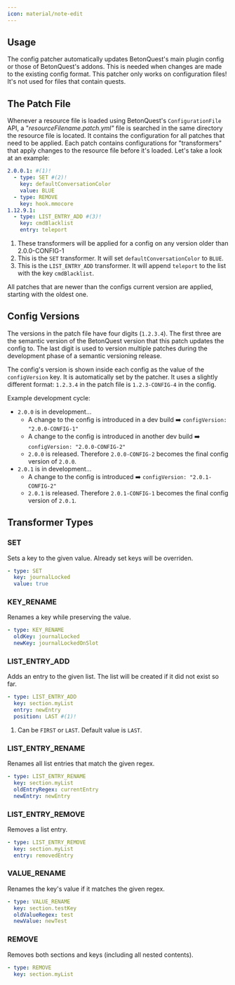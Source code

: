 ```yaml
---
icon: material/note-edit
---
```


## Usage
The config patcher automatically updates BetonQuest's main plugin config or those of BetonQuest's addons.
This is needed when changes are made to the existing config format.
This patcher only works on configuration files! It's not used for files that contain quests.


## The Patch File
Whenever a resource file is loaded using BetonQuest's `ConfigurationFile` API, a "_resourceFilename.patch.yml"_ file 
is searched in the same directory the resource file is located. It contains the configuration for all patches
that need to be applied. Each patch contains configurations for "transformers" that apply changes to the resource
file before it's loaded. Let's take a look at an example:

``` YAML title="config.patch.yml"
2.0.0.1: #(1)!
  - type: SET #(2)!
    key: defaultConversationColor
    value: BLUE
  - type: REMOVE
    key: hook.mmocore
1.12.9.1:
  - type: LIST_ENTRY_ADD #(3)!
    key: cmdBlacklist
    entry: teleport
```

1. These transformers will be applied for a config on any version older than 2.0.0-CONFIG-1
2. This is the `SET` transformer. It will set `defaultConversationColor` to `BLUE`.
3. This is the `LIST_ENTRY_ADD` transformer. It will append `teleport` to the list with the key `cmdBlacklist`.

All patches that are newer than the configs current version are applied, starting with the oldest one.    

## Config Versions
The versions in the patch file have four digits (`1.2.3.4`). The first three are the semantic version of the BetonQuest 
version that this patch updates the config to. The last digit is used to version multiple patches during the
development phase of a semantic versioning release. 

The config's version is shown inside each config as the value of the `configVersion` key. It is automatically set by the patcher.
It uses a slightly different format: `1.2.3.4` in the patch file is `1.2.3-CONFIG-4` in the config.

Example development cycle:

* `2.0.0` is in development...
    - A change to the config is introduced in a dev build :arrow_right: `configVersion: "2.0.0-CONFIG-1"`
    - A change to the config is introduced in another dev build :arrow_right: `configVersion: "2.0.0-CONFIG-2"`
    - `2.0.0` is released. Therefore `2.0.0-CONFIG-2` becomes the final config version of `2.0.0`.
* `2.0.1` is in development...
    - A change to the config is introduced :arrow_right: `configVersion: "2.0.1-CONFIG-2"`
    - `2.0.1` is released. Therefore `2.0.1-CONFIG-1` becomes the final config version of `2.0.1`.

## Transformer Types
### SET

Sets a key to the given value. Already set keys will be overriden.
``` YAML title="Syntax"
- type: SET
  key: journalLocked
  value: true
```

### KEY_RENAME

Renames a key while preserving the value.
``` YAML title="Syntax"
- type: KEY_RENAME
  oldKey: journalLocked
  newKey: journalLockedOnSlot
```

### LIST_ENTRY_ADD

Adds an entry to the given list. The list will be created if it did not exist so far.
``` YAML title="Syntax"
- type: LIST_ENTRY_ADD
  key: section.myList
  entry: newEntry
  position: LAST #(1)!
```

1. Can be `FIRST` or `LAST`. Default value is `LAST`.

### LIST_ENTRY_RENAME

Renames all list entries that match the given regex.
``` YAML title="Syntax"
- type: LIST_ENTRY_RENAME
  key: section.myList
  oldEntryRegex: currentEntry
  newEntry: newEntry
```

### LIST_ENTRY_REMOVE

Removes a list entry.
``` YAML title="Syntax"
- type: LIST_ENTRY_REMOVE
  key: section.myList
  entry: removedEntry
```

### VALUE_RENAME

Renames the key's value if it matches the given regex.
``` YAML title="Syntax" 
- type: VALUE_RENAME
  key: section.testKey
  oldValueRegex: test
  newValue: newTest
```

### REMOVE

Removes both sections and keys (including all nested contents).
``` YAML title="Syntax"
- type: REMOVE
  key: section.myList
```
